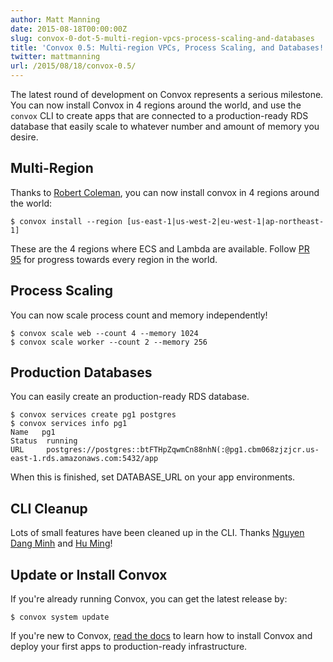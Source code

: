 ```yaml
---
author: Matt Manning
date: 2015-08-18T00:00:00Z
slug: convox-0-dot-5-multi-region-vpcs-process-scaling-and-databases
title: 'Convox 0.5: Multi-region VPCs, Process Scaling, and Databases!'
twitter: mattmanning
url: /2015/08/18/convox-0.5/
---
```


The latest round of development on Convox represents a serious milestone. You can now install Convox in 4 regions around the world, and use the `convox` CLI to create apps that are connected to a production-ready RDS database that easily scale to whatever number and amount of memory you desire.

<!--more-->

## Multi-Region

Thanks to [Robert Coleman](https://github.com/rjocoleman), you can now install convox in 4 regions around the world:

`$ convox install --region [us-east-1|us-west-2|eu-west-1|ap-northeast-1]`

These are the 4 regions where ECS and Lambda are available. Follow [PR 95](https://github.com/convox/kernel/pull/95) for progress towards every region in the world.

## Process Scaling

You can now scale process count and memory independently!

```
$ convox scale web --count 4 --memory 1024
$ convox scale worker --count 2 --memory 256
```

## Production Databases

You can easily create an production-ready RDS database.

```
$ convox services create pg1 postgres
$ convox services info pg1
Name   pg1
Status  running
URL     postgres://postgres::btFTHpZqwmCn88nhN(:@pg1.cbm068zjzjcr.us-east-1.rds.amazonaws.com:5432/app
```

When this is finished, set DATABASE_URL on your app environments. 

## CLI Cleanup

Lots of small features have been cleaned up in the CLI. Thanks [Nguyen Dang Minh](https://github.com/nguyendangminh) and [Hu Ming](https://github.com/ming-relax)!

## Update or Install Convox

If you're already running Convox, you can get the latest release by:

`$ convox system update`

If you're new to Convox, [read the docs](http://docs.convox.com/) to learn how to install Convox and deploy your first apps to production-ready infrastructure.
